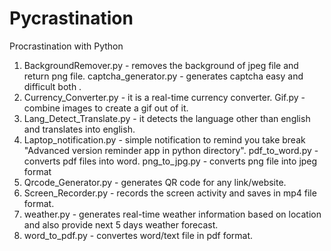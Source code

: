 # Pycrastination
Procrastination with Python

1. BackgroundRemover.py - removes the background of jpeg file and return png file.
   captcha_generator.py - generates captcha easy and difficult both .
2. Currency_Converter.py - it is a real-time currency converter.
    Gif.py - combine images to create a gif out of it.
3. Lang_Detect_Translate.py - it detects the language other than english and translates into english.
4. Laptop_notification.py - simple notification to remind you take break "Advanced version reminder app in python directory".
    pdf_to_word.py - converts pdf files into word.
    png_to_jpg.py - converts png file into jpeg format
5. Qrcode_Generator.py - generates QR code for any link/website.
6. Screen_Recorder.py - records the screen activity and saves in mp4 file format.
7. weather.py - generates real-time weather information based on location and also provide next 5 days weather forecast.
8. word_to_pdf.py - convertes word/text file in pdf format.
